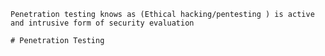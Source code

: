     Penetration testing knows as (Ethical hacking/pentesting ) is active and intrusive form of security evaluation 

    # Penetration Testing 
        